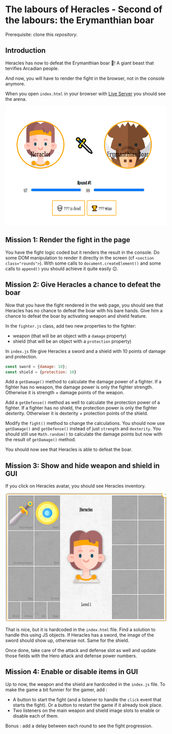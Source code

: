 # The labours of Heracles - Second of the labours: the Erymanthian boar

Prerequisite: clone this _repository_.

## Introduction

Heracles has now to defeat the Erymanthian boar 🐗! A giant beast that terrifies Arcadian people.

And now, you will have to render the fight in the browser, not in the console anymore.

When you open `index.html` in your browser with [Live Server](https://marketplace.visualstudio.com/items?itemName=ritwickdey.LiveServer) you should see the arena.

![fight arena](initial-screen.png)

## Mission 1: Render the fight in the page

You have the fight logic coded but it renders the result in the console. Do some DOM manipulation to render it directly in the screen (cf `<section class="rounds">`). With some calls to `document.createElement()` and some calls to `append()` you should achieve it quite easily 😉.

## Mission 2: Give Heracles a chance to defeat the boar

Now that you have the fight rendered in the web page, you should see that Heracles has no chance to defeat the boar with his bare hands. Give him a chance to defeat the boar by activating weapon and shield feature.

In the `fighter.js` class, add two new properties to the fighter:

- weapon (that will be an object with a `damage` property)
- shield (that will be an object with a `protection` property)

In `index.js` file give Heracles a sword and a shield with 10 points of damage and protection.

```js
const sword = {damage: 10};
const shield = {protection: 10}
```

Add a `getDamage()` method to calculate the damage power of a fighter. If a fighter has no weapon, the damage power is only the fighter strength. Otherwise it is strength + damage points of the weapon.

Add a `getDefense()` method as well to calculate the protection power of a fighter. If a fighter has no shield, the protection power is only the fighter dexterity. Otherwiser it is dexterity + protection points of the shield.

Modify the `fight()` method to change the calculations. You should now use `getDamage()` and `getDefense()` instead of just `strength` and `dexterity`. You should still use `Math.random()` to calculate the damage points but now with the result of `getDamage()` method.

You should now see that Heracles is able to defeat the boar.

## Mission 3: Show and hide weapon and shield in GUI

If you click on Heracles avatar, you should see Heracles inventory.

![Heracles inventory](inventory.png)

That is nice, but it is hardcoded in the `index.html` file. Find a solution to handle this using JS objects. If Heracles has a sword, the image of the sword should show up, otherwise not. Same for the shield.

Once done, take care of the attack and defense slot as well and update those fields with the Hero attack and defense power numbers.

## Mission 4: Enable or disable items in GUI

Up to now, the weapon and the shield are hardcoded in the `index.js` file. To make the game a bit funnier for the gamer, add :

- A button to start the fight (and a listener to handle the `click` event that starts the fight). Or a button to restart the game if it already took place.
- Two listeners on the main weapon and shield image slots to enable or disable each of them.

Bonus : add a delay between each round to see the fight progression.
